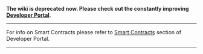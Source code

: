 **The wiki is deprecated now. Please check out the constantly improving [Developer Portal](http://developers.eos.io)**.

----

For info on Smart Contracts please refer to [Smart Contracts](https://developers.eos.io/eosio-cpp/docs) section of Developer Portal.

----
